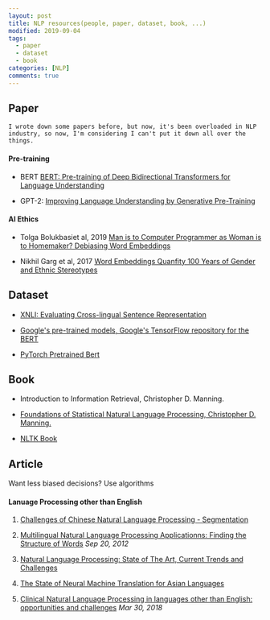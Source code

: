 ```yaml
---
layout: post
title: NLP resources(people, paper, dataset, book, ...)
modified: 2019-09-04
tags: 
  - paper
  - dataset
  - book
categories: [NLP] 
comments: true
---
```



## Paper

`I wrote down some papers before, but now, it's been overloaded in NLP industry, so now, I'm considering I can't put it down all over the things. `

#### Pre-training

- BERT [BERT: Pre-training of Deep Bidirectional Transformers for Language Understanding
](https://arxiv.org/abs/1810.04805)

- GPT-2: [Improving Language Understanding by Generative Pre-Training](https://s3-us-west-2.amazonaws.com/openai-assets/research-covers/language-unsupervised/language_understanding_paper.pdf)

#### AI Ethics

- Tolga Bolukbasiet al, 2019 [Man is to Computer Programmer as Woman is to Homemaker? Debiasing Word Embeddings
](https://arxiv.org/abs/1607.06520)

- Nikhil Garg et al, 2017 [Word Embeddings Quanfity 100 Years of Gender and Ethnic Stereotypes](https://arxiv.org/pdf/1711.08412.pdf)

## Dataset

- [XNLI: Evaluating Cross-lingual Sentence Representation](https://arxiv.org/abs/1809.05053)

- [Google's pre-trained models, Google's TensorFlow repository for the BERT](https://github.com/google-research/bert)

- [PyTorch Pretrained Bert](https://github.com/huggingface/pytorch-pretrained-BERT)

## Book

- Introduction to Information Retrieval, Christopher D. Manning.

- [Foundations of Statistical Natural Language Processing, Christopher D. Manning.](https://mitpress.mit.edu/books/foundations-statistical-natural-language-processing)

- [NLTK Book](http://www.nltk.org/book/)

## Article

Want less biased decisions? Use algorithms

#### Lanuage Processing other than English

1. [Challenges of Chinese Natural Language Processing - Segmentation](https://www.smartdatacollective.com/challenges-chinese-natural-language-processing-segmentation/)

2. [Multilingual Natural Language Processing Applicationns: Finding the Structure of Words](http://www.informit.com/articles/article.aspx?p=1887522&seqNum=2) *Sep 20, 2012*

3. [Natural Language Processing: State of The Art, Current Trends and
Challenges](https://arxiv.org/pdf/1708.05148.pdf)

4. [The State of Neural Machine Translation for Asian Languages](https://slator.com/features/the-state-of-neural-machine-translation-for-asian-languages/)

5. [Clinical Natural Language Processing in languages other than English: opportunities and challenges](https://www.ncbi.nlm.nih.gov/pmc/articles/PMC5877394/) *Mar 30, 2018*